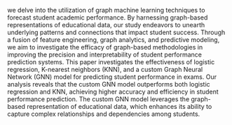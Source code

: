 we delve into the utilization of graph machine learning techniques to forecast student
academic performance. By harnessing graph-based representations of educational data, our study
endeavors to unearth underlying patterns and connections that impact student success. Through a
fusion of feature engineering, graph analytics, and predictive modeling, we aim to investigate the efficacy
of graph-based methodologies in improving the precision and interpretability of student performance
prediction systems. This paper investigates the effectiveness of logistic regression, K-nearest neighbors
(KNN), and a custom Graph Neural Network (GNN) model for predicting student performance in exams.
Our analysis reveals that the custom GNN model outperforms both logistic regression and KNN,
achieving higher accuracy and efficiency in student performance prediction. The custom GNN model
leverages the graph-based representation of educational data, which enhances its ability to capture
complex relationships and dependencies among students.
